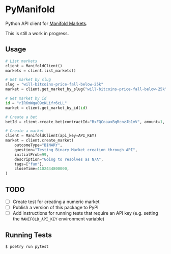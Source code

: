 # PyManifold

Python API client for [Manifold Markets](https://manifold.markets).

This is still a work in progress.

## Usage

```python
# List markets
client = ManifoldClient()
markets = client.list_markets()

# Get market by slug
slug = "will-bitcoins-price-fall-below-25k"
market = client.get_market_by_slug("will-bitcoins-price-fall-below-25k")

# Get market by id
id = "rIR6mWqaO9xKLifr6cLL"
market = client.get_market_by_id(id)

# Create a bet
betId = client.create_bet(contractId="BxFQCoaaxBqRcnzJb1mV", amount=1, outcome="NO")

# Create a market
client = ManifoldClient(api_key=API_KEY)
market = client.create_market(
    outcomeType="BINARY",
    question="Testing Binary Market creation through API",
    initialProb=99,
    description="Going to resolves as N/A",
    tags=["fun"],
    closeTime=4102444800000,
)
```

## TODO

- [ ] Create test for creating a numeric market
- [ ] Publish a version of this package to PyPI
- [ ] Add instructions for running tests that require an API key (e.g. setting the `MANIFOLD_API_KEY` environment variable)

## Running Tests

```sh
$ poetry run pytest
```
